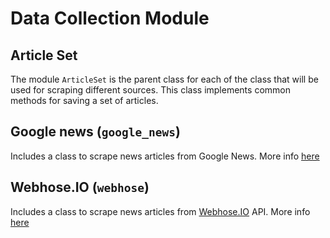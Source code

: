 # Data Collection Module

## Article Set

The module `ArticleSet` is the parent class for each of the class that will be used for scraping different sources. This class implements common methods for saving a set of articles.

## Google news (`google_news`)

Includes a class to scrape news articles from Google News. More info [here](google_news/README.md)

## Webhose.IO (`webhose`)

Includes a class to scrape news articles from [Webhose.IO](https://webhose.io) API. More info [here](webhose/README.md)
